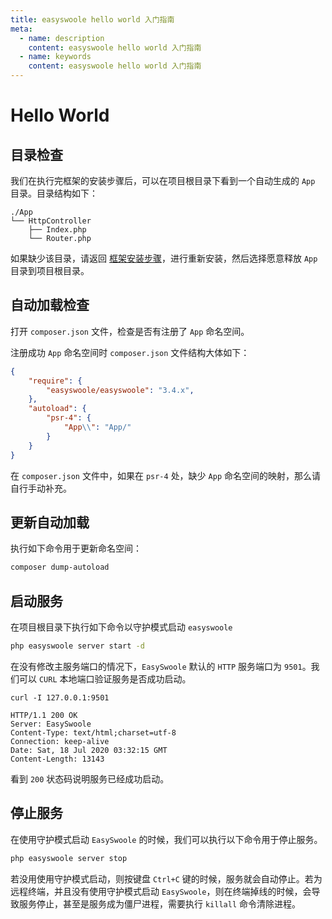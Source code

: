 ```yaml
---
title: easyswoole hello world 入门指南
meta:
  - name: description
    content: easyswoole hello world 入门指南
  - name: keywords
    content: easyswoole hello world 入门指南
---
```


# Hello World
## 目录检查

我们在执行完框架的安装步骤后，可以在项目根目录下看到一个自动生成的 `App` 目录。目录结构如下：

```
./App
└── HttpController
    ├── Index.php
    └── Router.php
```

如果缺少该目录，请返回 [框架安装步骤](/QuickStart/install.md)，进行重新安装，然后选择愿意释放 `App` 目录到项目根目录。

## 自动加载检查
打开 ```composer.json``` 文件，检查是否有注册了 ```App``` 命名空间。

注册成功 ```App``` 命名空间时 `composer.json` 文件结构大体如下：

```json
{
    "require": {
        "easyswoole/easyswoole": "3.4.x",
    },
    "autoload": {
        "psr-4": {
            "App\\": "App/"
        }
    }
}
```

在 ```composer.json``` 文件中，如果在 ```psr-4``` 处，缺少 ```App``` 命名空间的映射，那么请自行手动补充。

## 更新自动加载
执行如下命令用于更新命名空间：

```bash
composer dump-autoload
```

## 启动服务
在项目根目录下执行如下命令以守护模式启动 `easyswoole`

```bash
php easyswoole server start -d
```

在没有修改主服务端口的情况下，`EasySwoole` 默认的 `HTTP` 服务端口为 `9501`。我们可以 `CURL` 本地端口验证服务是否成功启动。

```
curl -I 127.0.0.1:9501

HTTP/1.1 200 OK
Server: EasySwoole
Content-Type: text/html;charset=utf-8
Connection: keep-alive
Date: Sat, 18 Jul 2020 03:32:15 GMT
Content-Length: 13143
```

看到 `200` 状态码说明服务已经成功启动。

## 停止服务
在使用守护模式启动 `EasySwoole` 的时候，我们可以执行以下命令用于停止服务。

```bash
php easyswoole server stop
```

若没用使用守护模式启动，则按键盘 ```Ctrl+C``` 键的时候，服务就会自动停止。若为远程终端，并且没有使用守护模式启动 `EasySwoole`，则在终端掉线的时候，会导致服务停止，甚至是服务成为僵尸进程，需要执行 ```killall``` 命令清除进程。

